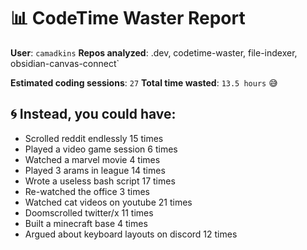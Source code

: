 # 📊 CodeTime Waster Report

**User**: `camadkins`
**Repos analyzed**: .dev, codetime-waster, file-indexer, obsidian-canvas-connect`

**Estimated coding sessions**: `27`
**Total time wasted**: `13.5 hours` 😅

## 🌀 Instead, you could have:

- Scrolled reddit endlessly 15 times
- Played a video game session 6 times
- Watched a marvel movie 4 times
- Played 3 arams in league 14 times
- Wrote a useless bash script 17 times
- Re-watched the office 3 times
- Watched cat videos on youtube 21 times
- Doomscrolled twitter/x 11 times
- Built a minecraft base 4 times
- Argued about keyboard layouts on discord 12 times
